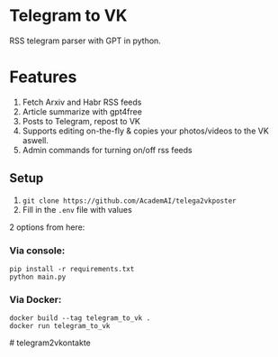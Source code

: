 # Telegram to VK
RSS telegram parser with GPT in python. 

# Features
1. Fetch Arxiv and Habr RSS feeds 
2. Article summarize with gpt4free
3. Posts to Telegram, repost to VK
4. Supports editing on-the-fly & copies your photos/videos to the VK aswell.
5. Admin commands for turning on/off rss feeds

## Setup
1. `git clone https://github.com/AcademAI/telega2vkposter` 
2. Fill in the `.env` file with values

2 options from here:

### Via console:
```
pip install -r requirements.txt
python main.py
```

### Via Docker:
```
docker build --tag telegram_to_vk . 
docker run telegram_to_vk
```
#   t e l e g r a m 2 v k o n t a k t e  
 